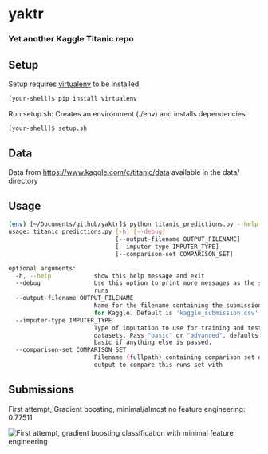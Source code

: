 # yaktr
### Yet another Kaggle Titanic repo

## Setup
Setup requires [virtualenv](https://virtualenv.pypa.io/en/stable/) to be installed:
```bash
[your-shell]$ pip install virtualenv
```

Run setup.sh: Creates an environment (./env) and installs dependencies
```bash
[your-shell]$ setup.sh
```

## Data
Data from https://www.kaggle.com/c/titanic/data available in the data/ directory

## Usage
```bash
(env) [~/Documents/github/yaktr]$ python titanic_predictions.py --help
usage: titanic_predictions.py [-h] [--debug]
                              [--output-filename OUTPUT_FILENAME]
                              [--imputer-type IMPUTER_TYPE]
                              [--comparison-set COMPARISON_SET]

optional arguments:
  -h, --help            show this help message and exit
  --debug               Use this option to print more messages as the script
                        runs
  --output-filename OUTPUT_FILENAME
                        Name for the filename containing the submission file
                        for Kaggle. Default is 'kaggle_submission.csv'.
  --imputer-type IMPUTER_TYPE
                        Type of imputation to use for training and test
                        datasets. Pass "basic" or "advanced", defaults to
                        basic if anything else is passed.
  --comparison-set COMPARISON_SET
                        Filename (fullpath) containing comparison set of
                        output to compare this runs set with
```

## Submissions
First attempt, Gradient boosting, minimal/almost no feature engineering: 0.77511

![First attempt, gradient boosting classification with minimal feature engineering](https://user-images.githubusercontent.com/5957624/31588668-6e69c7de-b1c3-11e7-8a1b-f2df0c10c6f8.jpg)
